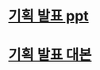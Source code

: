 # [기획 발표 ppt](기획발표자료.md)
# [기획 발표 대본](https://www.notion.so/imin94/05c65ad7351c4aa08bc723bb1f8dedd1?pvs=4)